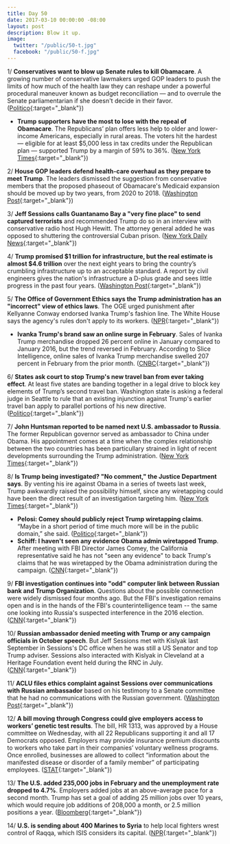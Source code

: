 ```yaml
---
title: Day 50
date: 2017-03-10 00:00:00 -08:00
layout: post
description: Blow it up.
image:
  twitter: "/public/50-t.jpg"
  facebook: "/public/50-f.jpg"
---
```


1/ **Conservatives want to blow up Senate rules to kill Obamacare**. A growing number of conservative lawmakers urged GOP leaders to push the limits of how much of the health law they can reshape under a powerful procedural maneuver known as budget reconciliation — and to overrule the Senate parliamentarian if she doesn't decide in their favor. ([Politico](https://secure.politico.com/story/2017/03/obamacare-conservatives-senate-rules-235896){:target="_blank"})

* **Trump supporters have the most to lose with the repeal of Obamacare**. The Republicans’ plan offers less help to older and lower-income Americans, especially in rural areas. The voters hit the hardest — eligible for at least $5,000 less in tax credits under the Republican plan — supported Trump by a margin of 59% to 36%. ([New York Times](https://www.nytimes.com/2017/03/10/upshot/why-trump-supporters-have-the-most-to-lose-with-the-gop-repeal-bill.html){:target="_blank"})

2/ **House GOP leaders defend health-care overhaul as they prepare to meet Trump**. The leaders dismissed the suggestion from conservative members that the proposed phaseout of Obamacare's Medicaid expansion should be moved up by two years, from 2020 to 2018. ([Washington Post](https://www.washingtonpost.com/powerpost/house-gop-leaders-defend-health-care-overhaul-as-they-prepare-to-meet-trump/2017/03/10/8eca839e-059b-11e7-ad5b-d22680e18d10_story.html){:target="_blank"})

3/ **Jeff Sessions calls Guantanamo Bay a "very fine place" to send captured terrorists** and recommended Trump do so in an interview with conservative radio host Hugh Hewitt. The attorney general added he was opposed to shuttering the controversial Cuban prison. ([New York Daily News](http://www.nydailynews.com/news/national/ag-jeff-sessions-calls-guantanamo-bay-fine-place-article-1.2994097){:target="_blank"})

4/ **Trump promised $1 trillion for infrastructure, but the real estimate is almost $4.6 trillion** over the next eight years to bring the country’s crumbling infrastructure up to an acceptable standard. A report by civil engineers gives the nation's infrastructure a D-plus grade and sees little progress in the past four years. ([Washington Post](https://www.washingtonpost.com/local/trafficandcommuting/trump-promises-1-trillion-for-infrastructure-but-the-estimated-need-is-45-trillion/2017/03/08/2f2eca7c-0414-11e7-ad5b-d22680e18d10_story.html){:target="_blank"})

5/ **The Office of Government Ethics says the Trump administration has an "incorrect" view of ethics laws**. The OGE urged punishment after Kellyanne Conway endorsed Ivanka Trump's fashion line. The White House says the agency's rules don't apply to its workers. ([NPR](http://www.npr.org/sections/thetwo-way/2017/03/09/519554307/u-s-ethics-official-to-white-house-no-these-rules-definitely-apply-to-you){:target="_blank"})

* **Ivanka Trump's brand saw an online surge in February**. Sales of Ivanka Trump merchandise dropped 26 percent online in January compared to January 2016, but the trend reversed in February. According to Slice Intelligence, online sales of Ivanka Trump merchandise swelled 207 percent in February from the prior month. ([CNBC](http://www.cnbc.com/2017/03/09/ivanka-trumps-brand-saw-huge-online-surge-in-february.html){:target="_blank"})

6/ **States ask court to stop Trump's new travel ban from ever taking effect**. At least five states are banding together in a legal drive to block key elements of Trump’s second travel ban. Washington state is asking a federal judge in Seattle to rule that an existing injunction against Trump's earlier travel ban apply to parallel portions of his new directive. ([Politico](https://secure.politico.com/story/2017/03/states-seek-to-block-new-trump-travel-ban-executive-order-235888){:target="_blank"})

7/ **John Huntsman reported to be named next U.S. ambassador to Russia**. The former Republican governor served as ambassador to China under Obama. His appointment comes at a time when the complex relationship between the two countries has been particullary strained in light of recent developments surrounding the Trump administration. ([New York Times](https://www.nytimes.com/2017/03/09/world/europe/jon-huntsman-jr-ambassador-russia.html){:target="_blank"})

8/ **Is Trump being investigated? "No comment," the Justice Department says**. By venting his ire against Obama in a series of tweets last week, Trump awkwardly raised the possibility himself, since any wiretapping could have been the direct result of an investigation targeting him. ([New York Times](https://www.nytimes.com/2017/03/09/us/politics/justice-dept-declines-to-back-claim-trump-is-not-under-investigation.html){:target="_blank"})

* **Pelosi: Comey should publicly reject Trump wiretapping claims**. “Maybe in a short period of time much more will be in the public domain,” she said. ([Politico](https://secure.politico.com/story/2017/03/nancy-pelosi-james-comey-trump-wiretapping-235918){:target="_blank"})
* **Schiff: I haven't seen any evidence Obama admin wiretapped Trump**. After meeting with FBI Director James Comey, the California representative said he has not "seen any evidence" to back Trump's claims that he was wiretapped by the Obama administration during the campaign. ([CNN](http://edition.cnn.com/2017/03/10/politics/adam-schiff-donald-trump-wiretapping/index.html){:target="_blank"})

9/ **FBI investigation continues into "odd" computer link between Russian bank and Trump Organization**. Questions about the possible connection were widely dismissed four months ago. But the FBI's investigation remains open and is in the hands of the FBI's counterintelligence team -- the same one looking into Russia's suspected interference in the 2016 election. ([CNN](http://edition.cnn.com/2017/03/09/politics/fbi-investigation-continues-into-odd-computer-link-between-russian-bank-and-trump-organization/){:target="_blank"})

10/ **Russian ambassador denied meeting with Trump or any campaign officials in October speech**. But Jeff Sessions met with Kislyak last September in Sessions's DC office when he was still a US Senator and top Trump adviser. Sessions also interacted with Kislyak in Cleveland at a Heritage Foundation event held during the RNC in July. ([CNN](http://edition.cnn.com/2017/03/09/politics/kfile-russian-ambassador-october-speech/){:target="_blank"})

11/ **ACLU files ethics complaint against Sessions over communications with Russian ambassador** based on his testimony to a Senate committee that he had no communications with the Russian government. ([Washington Post](https://www.washingtonpost.com/news/post-nation/wp/2017/03/10/aclu-files-ethics-complaint-against-sessions-over-communications-with-russian-ambassador/){:target="_blank"})

12/ **A bill moving through Congress could give employers access to workers’ genetic test results**. The bill, HR 1313, was approved by a House committee on Wednesday, with all 22 Republicans supporting it and all 17 Democrats opposed. Employers may provide insurance premium discounts to workers who take part in their companies’ voluntary wellness programs. Once enrolled, businesses are allowed to collect “information about the manifested disease or disorder of a family member” of participating employees. ([STAT](https://www.statnews.com/2017/03/10/workplace-wellness-genetic-testing/){:target="_blank"})

13/ **The U.S. added 235,000 jobs in February and the unemployment rate dropped to 4.7%**. Employers added jobs at an above-average pace for a second month. Trump has set a goal of adding 25 million jobs over 10 years, which would require job additions of 208,000 a month, or 2.5 million positions a year. ([Bloomberg](https://www.bloomberg.com/news/articles/2017-03-10/u-s-jobs-wages-show-solid-gains-in-trump-s-first-full-month){:target="_blank"})

14/ **U.S. is sending about 400 Marines to Syria** to help local fighters wrest control of Raqqa, which ISIS considers its capital. ([NPR](http://www.npr.org/sections/thetwo-way/2017/03/09/519443412/u-s-is-sending-about-400-marines-to-syria){:target="_blank"})
